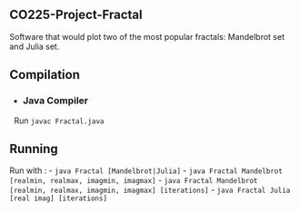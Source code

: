 ## CO225-Project-Fractal
  Software that would plot two of the most popular fractals: Mandelbrot set and Julia set.

## Compilation
  - ### Java Compiler
    Run `javac Fractal.java`
  
## Running
  Run with :
    - `java Fractal [Mandelbrot|Julia]`
    - `java Fractal Mandelbrot [realmin, realmax, imagmin, imagmax]`
    - `java Fractal Mandelbrot [realmin, realmax, imagmin, imagmax] [iterations]`
    - `java Fractal Julia [real imag] [iterations]`
  